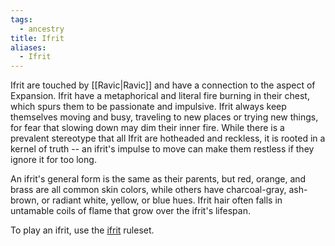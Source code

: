```yaml
---
tags:
  - ancestry
title: Ifrit
aliases:
  - Ifrit
---
```


Ifrit are touched by [[Ravic|Ravic]] and have a connection to the aspect of Expansion. Ifrit have a metaphorical and literal fire burning in their chest, which spurs them to be passionate and impulsive. Ifrit always keep themselves moving and busy, traveling to new places or trying new things, for fear that slowing down may dim their inner fire. While there is a prevalent stereotype that all Ifrit are hotheaded and reckless, it is rooted in a kernel of truth -- an ifrit's impulse to move can make them restless if they ignore it for too long.

An ifrit's general form is the same as their parents, but red, orange, and brass are all common skin colors, while others have charcoal-gray, ash-brown, or radiant white, yellow, or blue hues. Ifrit hair often falls in untamable coils of flame that grow over the ifrit's lifespan.

To play an ifrit, use the [ifrit](https://2e.aonprd.com/Ancestries.aspx?ID=33) ruleset.